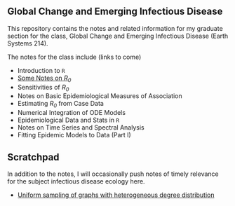 ## Global Change and Emerging Infectious Disease

This repository contains the notes and related information for my graduate section for the class, Global Change and Emerging Infectious Disease (Earth Systems 214).

The notes for the class include (links to come)

- Introduction to `R`
- [Some Notes on *R*<sub>*0*</sub>](Jones-R0-notes2019.pdf)
- Sensitivities of *R*<sub>*0*</sub>
- Notes on Basic Epidemiological Measures of Association
- Estimating *R*<sub>*0*</sub> from Case Data
- Numerical Integration of ODE Models
- Epidemiological Data and Stats in `R`
- Notes on Time Series and Spectral Analysis
- Fitting Epidemic Models to Data (Part I)


## Scratchpad

In addition to the notes, I will occasionally push notes of timely relevance for the subject infectious disease ecology here.

- [Uniform sampling of graphs with heterogeneous degree distribution](netsample.md)
